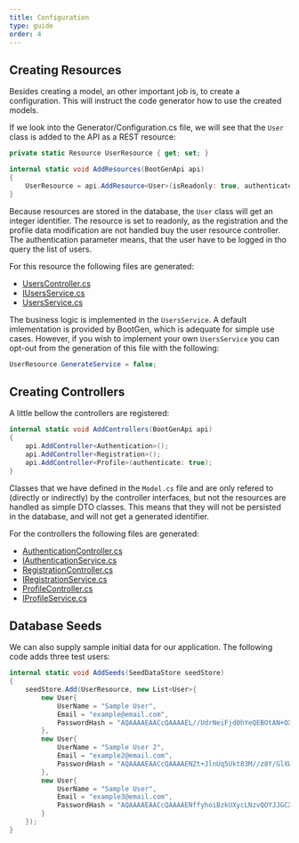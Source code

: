 ```yaml
---
title: Configuration
type: guide
order: 4
---
```


## Creating Resources

Besides creating a model, an other important job is, to create a configuration. This will instruct the code generator how to use the created models.

If we look into the Generator/Configuration.cs file, we will see that the `User` class is added to the API as a REST resource:

```csharp
private static Resource UserResource { get; set; }

internal static void AddResources(BootGenApi api)
{
    UserResource = api.AddResource<User>(isReadonly: true, authenticate: true);
}
```

Because resources are stored in the database, the `User` class will get an integer identifier. The resource is set to readonly, as the registration and the profile data modification are not handled buy the user resource controller.
The authentication parameter means, that the user have to be logged in tho query the list of users.

For this resource the following files are generated:
 * [UsersController.cs](https://github.com/BootGen/BootGenVue/blob/master/WebProject/Controllers/UsersController.cs)
 * [IUsersService.cs](https://github.com/BootGen/BootGenVue/blob/master/WebProject/Services/IUsersService.cs)
 * [UsersService.cs](https://github.com/BootGen/BootGenVue/blob/master/WebProject/Services/UsersService.cs)

The business logic is implemented in the `UsersService`. A default imlementation is provided by BootGen, which is adequate for simple use cases. However, if you wish to implement your own `UsersService` you can opt-out from the generation of this file with the following:

```csharp
UserResource.GenerateService = false;
```

## Creating Controllers

A little bellow the controllers are registered:

```csharp
internal static void AddControllers(BootGenApi api)
{
    api.AddController<Authentication>();
    api.AddController<Registration>();
    api.AddController<Profile>(authenticate: true);
}
```
Classes that we have defined in the `Model.cs` file and are only refered to (directly or indirectly) by the controller interfaces, but not the resources are handled as simple DTO classes. This means that they will not be persisted in the database, and will not get a generated identifier.

For the controllers the following files are generated:
 * [AuthenticationController.cs](https://github.com/BootGen/BootGenVue/blob/master/WebProject/Controllers/AuthenticationController.cs)
 * [IAuthenticationService.cs](https://github.com/BootGen/BootGenVue/blob/master/WebProject/Services/IAuthenticationService.cs)
 * [RegistrationController.cs](https://github.com/BootGen/BootGenVue/blob/master/WebProject/Controllers/AuthenticationController.cs)
 * [IRegistrationService.cs](https://github.com/BootGen/BootGenVue/blob/master/WebProject/Services/IAuthenticationService.cs)
 * [ProfileController.cs](https://github.com/BootGen/BootGenVue/blob/master/WebProject/Controllers/AuthenticationController.cs)
 * [IProfileService.cs](https://github.com/BootGen/BootGenVue/blob/master/WebProject/Services/IAuthenticationService.cs)

## Database Seeds

We can also supply sample initial data for our application. The following code adds three test users:

```csharp
internal static void AddSeeds(SeedDataStore seedStore)
{
    seedStore.Add(UserResource, new List<User>{
        new User{
            UserName = "Sample User",
            Email = "example@email.com",
            PasswordHash = "AQAAAAEAACcQAAAAEL//UdrNeiFjd0hYeQEBOtAN+OXME8tu8kNMTg4wZUrBSt1/t0Okfs389I82ZaIU2Q==" //password123
        },
        new User{
            UserName = "Sample User 2",
            Email = "example2@email.com",
            PasswordHash = "AQAAAAEAACcQAAAAENZt+JlnUq5Ukt83M//z8Y/GlXWwYj6d260pmjQEz3Usac29eNfhmZTXHCGVOz70Hg==" //password123
        },
        new User{
            UserName = "Sample User",
            Email = "example3@email.com",
            PasswordHash = "AQAAAAEAACcQAAAAENffyhoiBzkUXycLNzvQOYJJGCXsXw+7U2ZL1ED+kCFCnDmL4yGGQT7Xkr4ZaNV8/A==" //password123
        }
    });
}
```

